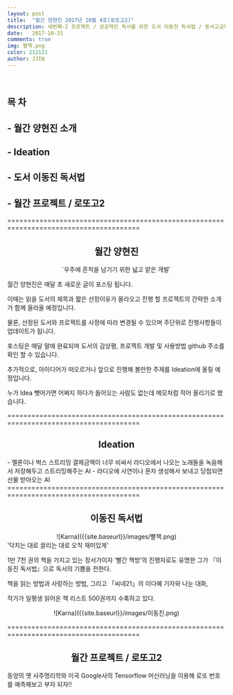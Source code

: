 ```yaml
---
layout: post
title:  "월간 양현진 2017년 10월 4호(로또고2)"
description: 세번째-2 프로젝트 / 성공적인 독서를 위한 도서 이동진 독서법 / 동서고금의 결정체 로또고2
date:   2017-10-31
comments: true
img: 빨책.png
color: 212121
author: JJIN
---
```

<br>
<h2>목 차 </h2>
<h2>- 월간 양현진 소개</h2>
<h2>- Ideation</h2>
<h2>- 도서 이동진 독서법</h2>
<h2>- 월간 프로젝트 / 로또고2</h2>

=======================================================================================
<br>
<div style="text-align:center" markdown="1">
<h2>월간 양현진</h2>
`우주에 흔적을 남기기 위한 넓고 얕은 개발`
</div>

월간 양현진은 매달 초 새로운 글이 포스팅 됩니다.

이때는 읽을 도서의 제목과 짧은 선정이유가 올라오고 진행 할 프로젝트의 간략한 소개가 함께 올라올 예정입니다.

물론, 선정된 도서와 프로젝트를 사정에 따라 변경될 수 있으며 주단위로 진행사항들이 업데이트가 됩니다.

포스팅은 매달 말에 완료되며 도서의 감상평, 프로젝트 개발 및 사용방법 github 주소를 확인 할 수 있습니다.

추가적으로, 아이디어가 떠오르거나 앞으로 진행해 볼만한 주제를 Ideation에 올릴 예정입니다.

누가 Idea 뺏어가면 어쩌지 하다가 들어오는 사람도 없는데 메모처럼 적어 올리기로 했습니다.

=======================================================================================
<br>
<div style="text-align:center" markdown="1">
<h2>Ideation</h2>
</div>
 - 멜론이나 벅스 스트리밍 결제금액이 너무 비싸서 라디오에서 나오는 노래들을 녹음해서 저장해두고 스트리밍해주는 AI
 - 라디오에 사연이나 문자 생성해서 보내고 당첨되면 선물 받아오는 AI
=======================================================================================
<br>
<div style="text-align:center" markdown="1">
<h2>이동진 독서법</h2>
</div>
<div style="text-align:center" markdown="1">
![Karna]({{site.baseurl}}/images/빨책.png)
</div>
‘닥치는 대로 끌리는 대로 오직 재미있게’

1만 7천 권의 책을 가지고 있는 장서가이자 ‘빨간 책방’의 진행자로도 유명한 그가 『이동진 독서법』으로 독서의 기쁨을 전한다.

책을 읽는 방법과 사랑하는 방법, 그리고 「씨네21」의 이다혜 기자와 나눈 대화,

작가가 일평생 읽어온 책 리스트 500권까지 수록하고 있다.


<div style="text-align:center" markdown="1">
![Karna]({{site.baseurl}}/images/이동진.png)
</div>

=======================================================================================
<br>
<div style="text-align:center" markdown="1">
<h2>월간 프로젝트 / 로또고2</h2>
</div>

동양의 옛 사주명리학와 미국 Google사의 Tensorflow 머신러닝을 이용해 로또 번호를 예측해보고 부자 되자!!

